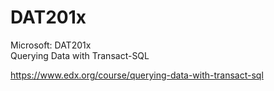 # DAT201x
 Microsoft: DAT201x <br>
 Querying Data with Transact-SQL

https://www.edx.org/course/querying-data-with-transact-sql
